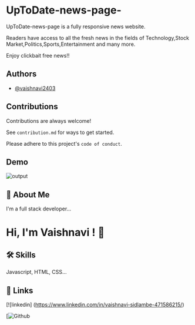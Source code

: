 # UpToDate-news-page-
UpToDate-news-page is a fully responsive news website.

Readers have access to all the fresh news in the fields of Technology,Stock Market,Politics,Sports,Entertainment and many more.

Enjoy clickbait free news!!
## Authors

- [@vaishnavi2403](https://github.com/vaishnavi2403)
## Contributions

Contributions are always welcome!

See `contribution.md` for ways to get started.

Please adhere to this project's `code of conduct`.

## Demo
![output](https://github.com/vaishnavi2403/UpToDate-news-page-/assets/78203336/635bde02-ec37-4954-ab7b-f19667fa11f4)




## 🚀 About Me

I'm a full stack developer...

# Hi, I'm Vaishnavi ! 👋

## 🛠 Skills

Javascript, HTML, CSS...

## 🔗 Links


[![linkedin] (https://www.linkedin.com/in/vaishnavi-sidlambe-471586215/)


[![Github](https://github.com/vaishnavi2403)
